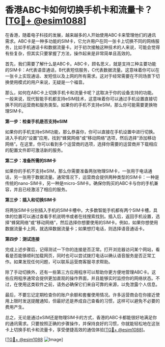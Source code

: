 # 香港ABC卡如何切换手机卡和流量卡？[[TG💪+ @esim1088](https://t.me/s/esim1088)]

在香港，随着电子科技的发展，越来越多的人开始使用ABC卡来管理他们的通讯需求。ABC卡是一种多功能的SIM卡，它允许用户在同一张卡上切换不同的网络服务，比如手机通话卡和数据流量卡。对于初次接触这种技术的人来说，可能会觉得有些复杂，但其实只要掌握了方法，操作起来是非常简单且高效的。

首先，我们需要了解什么是ABC卡。ABC卡，顾名思义，就是支持三种主要功能的SIM卡：A代表语音通话，B代表短信服务，C代表数据流量。这意味着你可以在一张卡上实现通话、发短信以及上网的所有需求。这对于经常需要在不同场景下切换使用模式的用户来说，无疑是一个福音。

那么，如何在ABC卡上切换手机卡和流量卡呢？这取决于你的设备支持的功能。一般来说，现代智能手机都支持eSIM技术，这意味着你可以通过手机设置直接切换不同的运营商和服务类型。如果你的手机不支持eSIM，那么你可能需要更换物理SIM卡。

**第一步：检查手机是否支持eSIM**

如果你的手机支持eSIM功能，那么恭喜你，你可以直接在手机设置中进行切换。进入手机的“设置”应用，找到“蜂窝网络”或“移动网络”选项，然后选择“添加移动网络”。在这里，你可以看到多个运营商的选项，选择你需要的运营商并下载相应的配置文件即可激活新的服务。

**第二步：准备所需的SIM卡**

如果你的手机不支持eSIM，那么你需要准备两张物理SIM卡，一张用于电话通话，另一张用于数据流量。通常情况下，运营商会提供两种类型的SIM卡：一种是传统的nano-SIM卡，另一种是micro-SIM卡。确保你购买的ABC卡与你的手机兼容，并且已经激活了相应的服务。

**第三步：插入和切换SIM卡**

将两张SIM卡分别插入手机的SIM卡槽中。大多数智能手机都有两个SIM卡槽，具体的位置可以通过查看手机说明书或者在线搜索找到。插入后，返回手机设置，选择“蜂窝网络”或“移动网络”，然后选择你想要使用的SIM卡。例如，如果你想使用数据流量卡上网，就选择数据流量卡；如果想打电话，则选择语音通话卡。

**第四步：测试连接**

完成上述步骤后，记得测试一下你的连接是否正常。打开浏览器访问某个网站，看看是否能够顺利加载网页，同时也可以尝试拨打电话以确认语音服务是否正常工作。如果发现任何问题，可以联系运营商客服寻求帮助。

除了手动切换外，还有一些第三方应用程序可以帮助你更方便地管理ABC卡。这些应用程序通常会提供更加直观的操作界面，并且能够实时监控你的网络状态。不过，在使用这类软件之前，请务必确保它们来自可靠的来源，以免泄露个人信息。

最后，不要忘记定期检查你的账户余额和套餐使用情况。许多运营商会在你接近使用上限时发送提醒通知，但最好还是养成自己查看的习惯，这样可以避免不必要的费用产生。

总之，无论是通过eSIM还是物理SIM卡的方式，香港的ABC卡都能很好地满足你的通讯需求。只要按照正确的步骤操作，并保持良好的习惯，你就能轻松地在这张卡上切换手机卡和流量卡，享受便捷高效的通信体验[[TG💪+ @esim1088](https://t.me/s/esim1088)]。

[[TG💪+ @esim1088](https://t.me/s/esim1088) ![Image](https://i.postimg.cc/4NQfJmqS/Snipaste-2025-05-13-00-14-12.png)]
